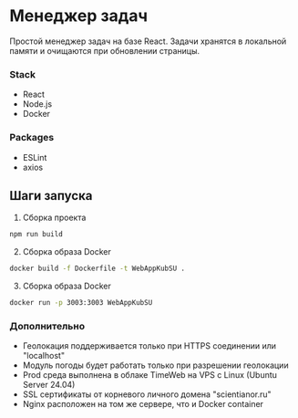 # Менеджер задач
Простой менеджер задач на базе React. Задачи хранятся в локальной памяти и очищаются при обновлении страницы.
### Stack
- React
- Node.js
- Docker

### Packages
- ESLint
- axios

## Шаги запуска
1. Сборка проекта
```bash
npm run build
```
2. Сборка образа Docker
```bash
docker build -f Dockerfile -t WebAppKubSU .
```
3. Сборка образа Docker
```bash
docker run -p 3003:3003 WebAppKubSU
```

### Дополнительно
- Геолокация поддерживается только при HTTPS соединении или "localhost"
- Модуль погоды будет работать только при разрешении геолокации
- Prod среда выполнена в облаке TimeWeb на VPS с Linux (Ubuntu Server 24.04)
- SSL сертификаты от корневого личного домена "scientianor.ru"
- Nginx расположен на том же сервере, что и Docker container
